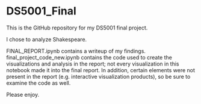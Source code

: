 # DS5001_Final

This is the GitHub repository for my DS5001 final project.

I chose to analyze Shakespeare. 

FINAL_REPORT.ipynb contains a writeup of my findings. final_project_code_new.ipynb contains the code used to create the visualizations and analysis in the report; not every visualization in this notebook made it into the final report. In addition, certain elements were not present in the report (e.g. interactive visualization products), so be sure to examine the code as well.

Please enjoy.
